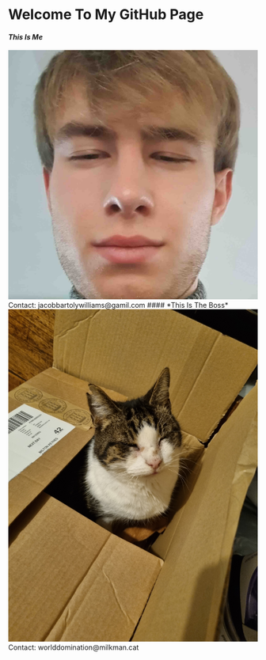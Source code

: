 # **Welcome To My GitHub Page**

#### *This Is Me*

<picture>
 <img alt="YOUR-ALT-TEXT" src="mepfp_redux.jpg">
</picture>
Contact: jacobbartolywilliams@gamil.com
#### *This Is The Boss*

<picture>
 <img alt="YOUR-ALT-TEXT" src="catbox.jpg">
</picture>
Contact: worlddomination@milkman.cat